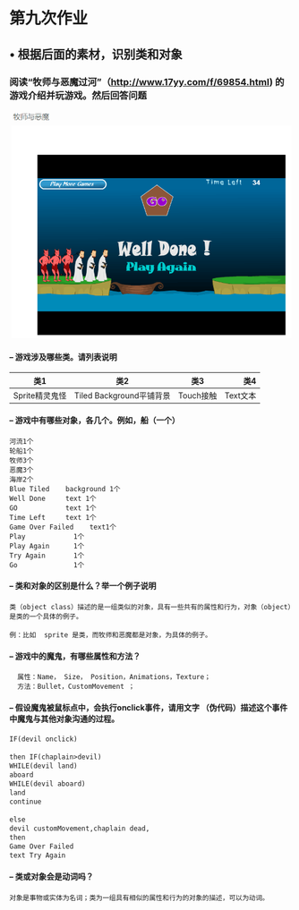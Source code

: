 #  第九次作业

## • 根据后面的素材，识别类和对象

### 阅读“牧师与恶魔过河”（http://www.17yy.com/f/69854.html) 的游戏介绍并玩游戏。然后回答问题

![](images//qq4.png)

####  – 游戏涉及哪些类。请列表说明 


类1|类2|类3|类4
--|:--:|:--:|--:
Sprite精灵鬼怪|Tiled Background平铺背景|Touch接触|Text文本


#### – 游戏中有哪些对象，各几个。例如，船（一个）
~~~
河流1个
轮船1个
牧师3个
恶魔3个
海岸2个
Blue Tiled    background 1个
Well Done     text 1个
GO            text 1个
Time Left     text 1个
Game Over Failed    text1个
Play            1个
Play Again      1个
Try Again       1个
Go              1个
~~~
#### – 类和对象的区别是什么？举一个例子说明
 ~~~
类（object class）描述的是一组类似的对象，具有一些共有的属性和行为，对象（object）是类的一个具体的例子。

例：比如  sprite 是类，而牧师和恶魔都是对象，为具体的例子。
~~~
####  – 游戏中的魔鬼，有哪些属性和方法？
~~~
  属性：Name， Size， Position，Animations，Texture；
  方法：Bullet，CustomMovement ；
~~~
#### – 假设魔鬼被鼠标点中，会执行onclick事件，请用文字 （伪代码）描述这个事件中魔鬼与其他对象沟通的过程。
~~~
IF(devil onclick)

then IF(chaplain>devil)
WHILE(devil land)
aboard
WHILE(devil aboard)
land
continue

else
devil customMovement,chaplain dead,
then 
Game Over Failed
text Try Again 
~~~
#### – 类或对象会是动词吗？
~~~
对象是事物或实体为名词；类为一组具有相似的属性和行为的对象的描述，可以为动词。
~~~
